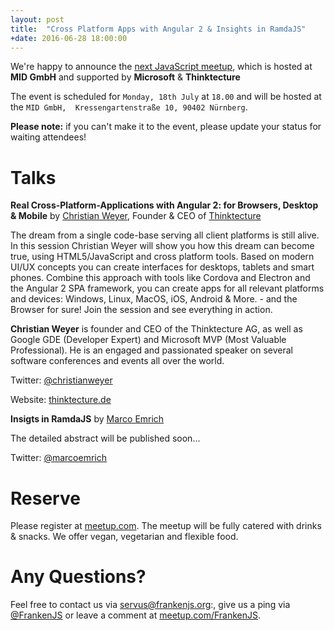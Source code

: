 ```yaml
---
layout: post
title:  "Cross Platform Apps with Angular 2 & Insights in RamdaJS"
+date: 2016-06-28 18:00:00
---
```


We're happy to announce the [next JavaScript meetup][next-meetup], which is hosted at __MID GmbH__ and supported by __Microsoft__ & __Thinktecture__

The event is scheduled for `Monday, 18th July` at `18.00` and will be hosted at the `MID GmbH,  Kressengartenstraße 10, 90402 Nürnberg`.

**Please note:** if you can't make it to the event, please update your status for waiting attendees!

# Talks

**Real Cross-Platform-Applications with Angular 2: for Browsers, Desktop & Mobile** by [Christian Weyer][christian-weyer], Founder & CEO of [Thinktecture][thinktecture]

The dream from a single code-base serving all client platforms is still alive. In this session Christian Weyer will show you how this dream can become true, using HTML5/JavaScript and cross platform tools. Based on modern UI/UX concepts you can create interfaces for desktops, tablets and smart phones. Combine this approach with tools like Cordova and Electron and the Angular 2 SPA framework, you can create apps for all relevant platforms and devices: Windows, Linux, MacOS, iOS, Android & More. - and the Browser for sure! Join the session and see everything in action.

__Christian Weyer__ is founder and CEO of the Thinktecture AG, as well as Google GDE (Developer Expert) and Microsoft MVP (Most Valuable Professional). He is an engaged and passionated speaker on several software conferences and events all over the world.

Twitter: [@christianweyer][christian-weyer]

Website: [thinktecture.de][thinktecture]

**Insigts in RamdaJS** by [Marco Emrich][marco-emrich]

The detailed abstract will be published soon...

Twitter: [@marcoemrich][marco-emrich]

# Reserve

Please register at [meetup.com][next-meetup]. The meetup will be fully catered with drinks & snacks. We offer vegan, vegetarian and flexible food.

# Any Questions?

Feel free to contact us via [servus@frankenjs.org][frankenjs-email]:, give us a ping via [@FrankenJS][frankenjs-twitter] or leave a comment at [meetup.com/FrankenJS][meetup-www].

[meetup-www]: http://meetup.com/FrankenJS
[next-meetup]: http://www.meetup.com/FrankenJS/events/232227123
[frankenjs-email]: mailto:servus@frankenjs.org
[frankenjs-twitter]: http://twitter.com/FrankenJS

[christian-weyer]: http://twitter.com/christianweyer
[thinktecture]: http://thinktecture.de

[marco-emrich]: http://twitter.com/marcoemrich
